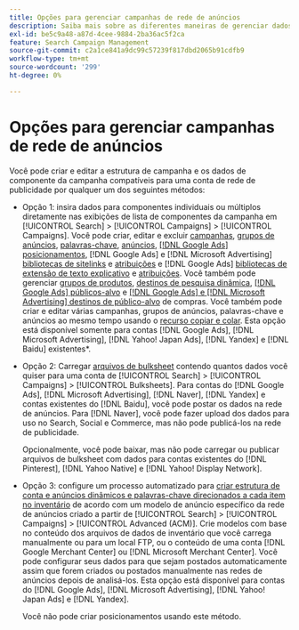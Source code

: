 ```yaml
---
title: Opções para gerenciar campanhas de rede de anúncios
description: Saiba mais sobre as diferentes maneiras de gerenciar dados para suas campanhas de rede de anúncios.
exl-id: be5c9a48-a87d-4cee-9884-2ba36ac5f2ca
feature: Search Campaign Management
source-git-commit: c2a1ce841a9dc99c57239f817dbd2065b91cdfb9
workflow-type: tm+mt
source-wordcount: '299'
ht-degree: 0%

---
```


# Opções para gerenciar campanhas de rede de anúncios

Você pode criar e editar a estrutura de campanha e os dados de componente da campanha compatíveis
para uma conta de rede de publicidade por qualquer um dos seguintes métodos:

* Opção 1: insira dados para componentes individuais ou múltiplos diretamente nas exibições de lista de componentes da campanha em [!UICONTROL Search] > [!UICONTROL Campaigns] > [!UICONTROL Campaigns]. Você pode criar, editar e excluir [campanhas](/help/search-social-commerce/campaign-management/campaigns/campaign-manage.md), [grupos de anúncios](/help/search-social-commerce/campaign-management/campaigns/ad-group-manage.md), [palavras-chave](/help/search-social-commerce/campaign-management/campaigns/keyword-manage.md), [anúncios](/help/search-social-commerce/campaign-management/campaigns/ad-manage.md), [[!DNL Google Ads] posicionamentos](/help/search-social-commerce/campaign-management/campaigns/placement-manage.md), [!DNL Google Ads] e [!DNL Microsoft Advertising] [bibliotecas de sitelinks](/help/search-social-commerce/campaign-management/campaigns/sitelink-extension-manage.md) e [atribuições](/help/search-social-commerce/campaign-management/campaigns/sitelink-extension-associate.md) e [!DNL Google Ads] [bibliotecas de extensão de texto explicativo](/help/search-social-commerce/campaign-management/campaigns/callout-extension-manage.md) e [atribuições](/help/search-social-commerce/campaign-management/campaigns/callout-extension-associate.md). Você também pode gerenciar [grupos de produtos](/help/search-social-commerce/campaign-management/campaigns/product-group-manage.md), [destinos de pesquisa dinâmica](/help/search-social-commerce/campaign-management/campaigns/dynamic-search-target-manage.md), [[!DNL Google Ads] públicos-alvo](/help/search-social-commerce/campaign-management/campaigns/audience-about.md) e [[!DNL Google Ads] e [!DNL Microsoft Advertising] destinos de público-alvo](/help/search-social-commerce/campaign-management/campaigns/audience-targets-manage.md) de compras. Você também pode criar e editar várias campanhas, grupos de anúncios, palavras-chave e anúncios ao mesmo tempo usando o [recurso copiar e colar](/help/search-social-commerce/campaign-management/campaigns/copy-paste.md). Esta opção está disponível somente para contas [!DNL Google Ads], [!DNL Microsoft Advertising], [!DNL Yahoo! Japan Ads], [!DNL Yandex] e [!DNL Baidu] existentes*.

* Opção 2: Carregar [arquivos de bulksheet](/help/search-social-commerce/campaign-management/bulksheets/bulksheet-about.md) contendo quantos dados você quiser para uma conta de [!UICONTROL Search] > [!UICONTROL Campaigns] > [!UICONTROL Bulksheets]. Para contas do [!DNL Google Ads], [!DNL Microsoft Advertising], [!DNL Naver], [!DNL Yandex] e contas existentes do [!DNL Baidu], você pode postar os dados na rede de anúncios. Para [!DNL Naver], você pode fazer upload dos dados para uso no Search, Social e Commerce, mas não pode publicá-los na rede de publicidade.

  Opcionalmente, você pode baixar, mas não pode carregar ou publicar arquivos de bulksheet com dados para contas existentes do [!DNL Pinterest], [!DNL Yahoo Native] e [!DNL Yahoo! Display Network].

* Opção 3: configure um processo automatizado para [criar estrutura de conta e anúncios dinâmicos e palavras-chave direcionados a cada item no inventário](/help/search-social-commerce/campaign-management/inventory-feeds/inventory-feeds-about.md) de acordo com um modelo de anúncio específico da rede de anúncios criado a partir de [!UICONTROL Search] > [!UICONTROL Campaigns] > [!UICONTROL  Advanced (ACM)]. Crie modelos com base no conteúdo dos arquivos de dados de inventário que você carrega manualmente ou para um local FTP, ou o conteúdo de uma conta [!DNL Google Merchant Center] ou [!DNL Microsoft Merchant Center]. Você pode configurar seus dados para que sejam postados automaticamente assim que forem criados ou postados manualmente nas redes de anúncios depois de analisá-los. Esta opção está disponível para contas do [!DNL Google Ads], [!DNL Microsoft Advertising], [!DNL Yahoo! Japan Ads] e [!DNL Yandex].

  Você não pode criar posicionamentos usando este método.

